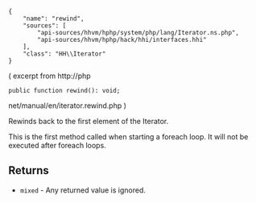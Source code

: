 ``` yamlmeta
{
    "name": "rewind",
    "sources": [
        "api-sources/hhvm/hphp/system/php/lang/Iterator.ns.php",
        "api-sources/hhvm/hphp/hack/hhi/interfaces.hhi"
    ],
    "class": "HH\\Iterator"
}
```




( excerpt from http://php




``` Hack
public function rewind(): void;
```




net/manual/en/iterator.rewind.php )




Rewinds back to the first element of the Iterator.




This is the first method called when starting a foreach loop. It will
not be executed after foreach loops.




## Returns




+ ` mixed ` - Any returned value is ignored.
<!-- HHAPIDOC -->
